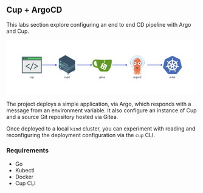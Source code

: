 Cup + ArgoCD
------------

This labs section explore configuring an end to end CD pipeline with Argo and Cup.

![Cup with ArgoCD Diagram](./diagram.svg)

The project deploys a simple application, via Argo, which responds with a message from an environment variable.
It also configure an instance of Cup and a source Git repository hosted via Gitea.

Once deployed to a local `kind` cluster, you can experiment with reading and reconfiguring the deployment configuration via the `cup` CLI.

### Requirements

- Go
- Kubectl
- Docker
- Cup CLI
